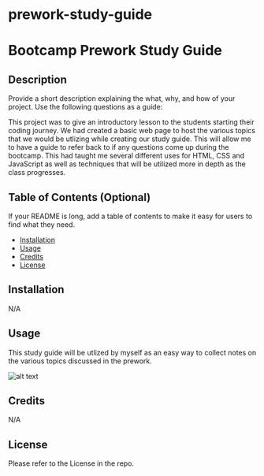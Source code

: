 # prework-study-guide
# Bootcamp Prework Study Guide

## Description

Provide a short description explaining the what, why, and how of your project. Use the following questions as a guide:

This project was to give an introductory lesson to the students starting their coding journey. We had created a basic web page to host the various topics that we would be utlizing while creating our study guide. This will allow me to have a guide to refer back to if any questions come up during the bootcamp. This had taught me several different uses for HTML, CSS and JavaScript as well as techniques that will be utilized more in depth as the class progresses.

## Table of Contents (Optional)

If your README is long, add a table of contents to make it easy for users to find what they need.

- [Installation](#installation)
- [Usage](#usage)
- [Credits](#credits)
- [License](#license)

## Installation

N/A

## Usage

This study guide will be utlized by myself as an easy way to collect notes on the various topics discussed in the prework.

![alt text](assets/images/screenshot.png)

## Credits

N/A

## License

Please refer to the License in the repo.

